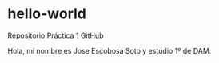 # hello-world
Repositorio Práctica 1 GitHub

Hola, mi nombre es Jose Escobosa Soto y estudio 1º de DAM.
